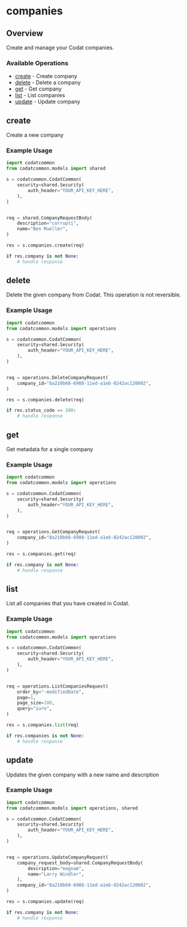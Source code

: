 # companies

## Overview

Create and manage your Codat companies.

### Available Operations

* [create](#create) - Create company
* [delete](#delete) - Delete a company
* [get](#get) - Get company
* [list](#list) - List companies
* [update](#update) - Update company

## create

Create a new company

### Example Usage

```python
import codatcommon
from codatcommon.models import shared

s = codatcommon.CodatCommon(
    security=shared.Security(
        auth_header="YOUR_API_KEY_HERE",
    ),
)


req = shared.CompanyRequestBody(
    description="corrupti",
    name="Ben Mueller",
)

res = s.companies.create(req)

if res.company is not None:
    # handle response
```

## delete

Delete the given company from Codat.
This operation is not reversible.

### Example Usage

```python
import codatcommon
from codatcommon.models import operations

s = codatcommon.CodatCommon(
    security=shared.Security(
        auth_header="YOUR_API_KEY_HERE",
    ),
)


req = operations.DeleteCompanyRequest(
    company_id="8a210b68-6988-11ed-a1eb-0242ac120002",
)

res = s.companies.delete(req)

if res.status_code == 200:
    # handle response
```

## get

Get metadata for a single company

### Example Usage

```python
import codatcommon
from codatcommon.models import operations

s = codatcommon.CodatCommon(
    security=shared.Security(
        auth_header="YOUR_API_KEY_HERE",
    ),
)


req = operations.GetCompanyRequest(
    company_id="8a210b68-6988-11ed-a1eb-0242ac120002",
)

res = s.companies.get(req)

if res.company is not None:
    # handle response
```

## list

List all companies that you have created in Codat.

### Example Usage

```python
import codatcommon
from codatcommon.models import operations

s = codatcommon.CodatCommon(
    security=shared.Security(
        auth_header="YOUR_API_KEY_HERE",
    ),
)


req = operations.ListCompaniesRequest(
    order_by="-modifiedDate",
    page=1,
    page_size=100,
    query="iure",
)

res = s.companies.list(req)

if res.companies is not None:
    # handle response
```

## update

Updates the given company with a new name and description

### Example Usage

```python
import codatcommon
from codatcommon.models import operations, shared

s = codatcommon.CodatCommon(
    security=shared.Security(
        auth_header="YOUR_API_KEY_HERE",
    ),
)


req = operations.UpdateCompanyRequest(
    company_request_body=shared.CompanyRequestBody(
        description="magnam",
        name="Larry Windler",
    ),
    company_id="8a210b68-6988-11ed-a1eb-0242ac120002",
)

res = s.companies.update(req)

if res.company is not None:
    # handle response
```
